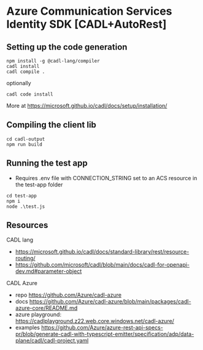 # Azure Communication Services Identity SDK [CADL+AutoRest]

## Setting up the code generation
```
npm install -g @cadl-lang/compiler
cadl install
cadl compile .
```

optionally
```
cadl code install
```
More at https://microsoft.github.io/cadl/docs/setup/installation/

## Compiling the client lib

```
cd cadl-output
npm run build
```

## Running the test app

- Requires .env file with CONNECTION_STRING set to an ACS resource in the test-app folder

```
cd test-app
npm i
node .\test.js
```

## Resources


CADL lang
- https://microsoft.github.io/cadl/docs/standard-library/rest/resource-routing/
- https://github.com/microsoft/cadl/blob/main/docs/cadl-for-openapi-dev.md#parameter-object

CADL Azure
- repo https://github.com/Azure/cadl-azure
- docs https://github.com/Azure/cadl-azure/blob/main/packages/cadl-azure-core/README.md
- azure playground: https://cadlplayground.z22.web.core.windows.net/cadl-azure/
- examples https://github.com/Azure/azure-rest-api-specs-pr/blob/generate-cadl-with-typescript-emitter/specification/adp/data-plane/cadl/cadl-project.yaml

